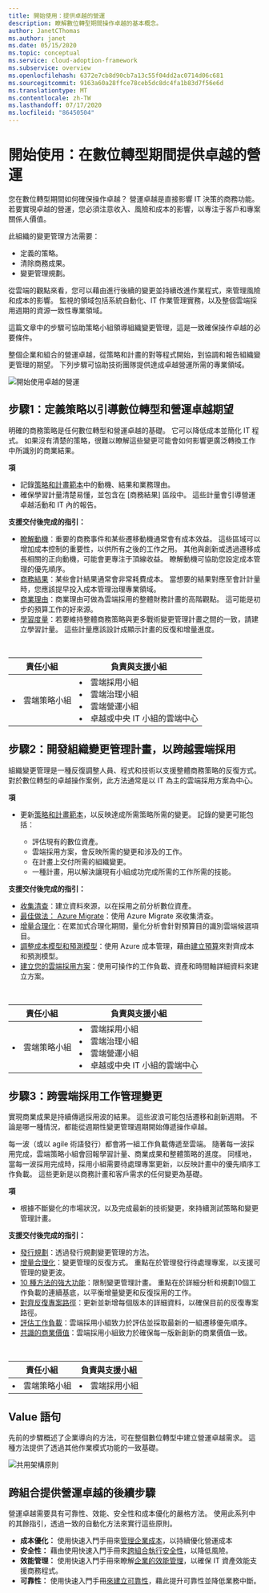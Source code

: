 ```yaml
---
title: 開始使用：提供卓越的營運
description: 瞭解數位轉型期間操作卓越的基本概念。
author: JanetCThomas
ms.author: janet
ms.date: 05/15/2020
ms.topic: conceptual
ms.service: cloud-adoption-framework
ms.subservice: overview
ms.openlocfilehash: 6372e7cb8d90cb7a13c55f04dd2ac0714d06c681
ms.sourcegitcommit: 9163a60a28ffce78ceb5dc8dc4fa1b83d7f56e6d
ms.translationtype: MT
ms.contentlocale: zh-TW
ms.lasthandoff: 07/17/2020
ms.locfileid: "86450504"
---
```

# <a name="get-started-deliver-operational-excellence-during-digital-transformation"></a>開始使用：在數位轉型期間提供卓越的營運

您在數位轉型期間如何確保操作卓越？ 營運卓越是直接影響 IT 決策的商務功能。 若要實現卓越的營運，您必須注意收入、風險和成本的影響，以專注于客戶和專案關係人價值。

此組織的變更管理方法需要：

- 定義的策略。
- 清除商務成果。
- 變更管理規劃。

從雲端的觀點來看，您可以藉由進行後續的變更並持續改進作業程式，來管理風險和成本的影響。 監視的領域包括系統自動化、IT 作業管理實務，以及整個雲端採用週期的資源一致性專業領域。

這篇文章中的步驟可協助策略小組領導組織變更管理，這是一致確保操作卓越的必要條件。

整個企業和組合的營運卓越，從策略和計畫的對等程式開始，到協調和報告組織變更管理的期望。 下列步驟可協助技術團隊提供達成卓越營運所需的專業領域。

![開始使用卓越的營運](../_images/get-started/operational-excellence-map.png)

## <a name="step-1-define-a-strategy-to-guide-digital-transformation-and-operational-excellence-expectations"></a>步驟1：定義策略以引導數位轉型和營運卓越期望

明確的商務策略是任何數位轉型和營運卓越的基礎。 它可以降低成本並簡化 IT 程式。 如果沒有清楚的策略，很難以瞭解這些變更可能會如何影響更廣泛轉換工作中所識別的商業結果。

**項**

- 記錄[策略和計畫範本](https://archcenter.blob.core.windows.net/cdn/fusion/readiness/Microsoft-Cloud-Adoption-Framework-Strategy-and-Plan-Template.docx)中的動機、結果和業務理由。
- 確保學習計量清楚易懂，並包含在 [商務結果] 區段中。 這些計量會引導營運卓越活動和 IT 內的報告。

**支援交付後完成的指引：**

- [瞭解動機](../strategy/motivations.md)：重要的商務事件和某些遷移動機通常會有成本效益。 這些區域可以增加成本控制的重要性，以供所有之後的工作之用。 其他與創新或透過遷移成長相關的正向動機，可能會更專注于頂線收益。 瞭解動機可協助您設定成本管理的優先順序。
- [商務結果](../strategy/business-outcomes/index.md)：某些會計結果通常會非常耗費成本。 當想要的結果對應至會計計量時，您應該提早投入成本管理治理專業領域。
- [商業理由](../strategy/cloud-migration-business-case.md)：商業理由可做為雲端採用的整體財務計畫的高階觀點。 這可能是初步的預算工作的好來源。
- [學習度量](../strategy/learning-metrics.md)：若要維持整體商務策略與更多戰術變更管理計畫之間的一致，請建立學習計量。 這些計量應該設計成顯示計畫的反復和增量進度。

<!-- markdownlint-disable MD033 -->
<br>

| 責任小組 | 負責與支援小組 |
| --- | --- |
| <li> 雲端策略小組 | <li> 雲端採用小組 <li> 雲端治理小組 <li> 雲端營運小組 <li> 卓越或中央 IT 小組的雲端中心 |

## <a name="step-2-develop-an-organizational-change-management-plan-to-span-cloud-adoption"></a>步驟2：開發組織變更管理計畫，以跨越雲端採用

組織變更管理是一種反復調整人員、程式和技術以支援整體商務策略的反復方式。 對於數位轉型的卓越操作案例，此方法通常是以 IT 為主的雲端採用方案為中心。

**項**

- 更新[策略和計畫範本](https://archcenter.blob.core.windows.net/cdn/fusion/readiness/Microsoft-Cloud-Adoption-Framework-Strategy-and-Plan-Template.docx)，以反映達成所需策略所需的變更。 記錄的變更可能包括：

  - 評估現有的數位資產。
  - 雲端採用方案，會反映所需的變更和涉及的工作。
  - 在計畫上交付所需的組織變更。
  - 一種計畫，用以解決讓現有小組成功完成所需的工作所需的技能。

**支援交付後完成的指引：**

- [收集清查](../digital-estate/inventory.md)：建立資料來源，以在採用之前分析數位資產。
- [最佳做法： Azure Migrate](../plan/contoso-migration-assessment.md)：使用 Azure Migrate 來收集清查。
- [增量合理化](../digital-estate/rationalize.md#incremental-rationalization)：在累加式合理化期間，量化分析會針對預算目的識別雲端候選項目。
- [調整成本模型和預測模型](../digital-estate/calculate.md)：使用 Azure 成本管理，藉由[建立預算](https://docs.microsoft.com/azure/cost-management-billing/costs/tutorial-acm-create-budgets?toc=/azure/cloud-adoption-framework/toc.json&bc=/azure/cloud-adoption-framework/_bread/toc.json)來對齊成本和預測模型。
- [建立您的雲端採用方案](../plan/plan-intro.md#build-your-cloud-adoption-plan)：使用可操作的工作負載、資產和時間軸詳細資料來建立方案。

<!-- markdownlint-disable MD033 -->
<br>

| 責任小組 | 負責與支援小組 |
| --- | --- |
| <li> 雲端策略小組 | <li> 雲端採用小組 <li> 雲端治理小組 <li> 雲端營運小組 <li> 卓越或中央 IT 小組的雲端中心 |

## <a name="step-3-manage-change-across-cloud-adoption-efforts"></a>步驟3：跨雲端採用工作管理變更

實現商業成果是持續傳遞採用波的結果。 這些波浪可能包括遷移和創新週期。 不論是哪一種情況，都能從週期性變更管理週期開始傳遞操作卓越。

每一波（或以 agile 術語發行）都會將一組工作負載傳遞至雲端。 隨著每一波採用完成，雲端策略小組會回報學習計量、商業成果和整體策略的進度。 同樣地，當每一波採用完成時，採用小組需要待處理專案更新，以反映計畫中的優先順序工作負載。 這些更新是以商務計畫和客戶需求的任何變更為基礎。

**項**

- 根據不斷變化的市場狀況，以及完成最新的技術變更，來持續測試策略和變更管理計畫。

**支援交付後完成的指引：**

- [發行規劃](../digital-estate/approach.md)：透過發行規劃變更管理的方法。
- [增量合理化](../digital-estate/rationalize.md#incremental-rationalization)：變更管理的反復方式。 重點在於管理發行待處理專案，以支援可管理的變更波。
- [10 種方法的強大功能](../digital-estate/rationalize.md#release-planning)：限制變更管理計畫。 重點在於詳細分析和規劃10個工作負載的連續基底，以平衡增量變更和反復採用的工作。
- [對齊反復專案路徑](../plan/iteration-paths.md)：更新並新增每個版本的詳細資料，以確保目前的反復專案路徑。
- [評估工作負載](../migrate/azure-migration-guide/assess.md?tabs=challenge-assumptions)：雲端採用小組致力於評估並採取最新的一組遷移優先順序。
- [共識的商業價值](../innovate/business-value.md)：雲端採用小組致力於確保每一版新創新的商業價值一致。

<!-- markdownlint-disable MD033 -->
<br>

| 責任小組 | 負責與支援小組 |
| --- | --- |
| <li> 雲端策略小組 | <li> 雲端採用小組 |

## <a name="value-statement"></a>Value 語句

先前的步驟概述了企業導向的方法，可在整個數位轉型中建立營運卓越需求。 這種方法提供了透過其他作業模式功能的一致基礎。

![共用架構原則](../_images/shared-principles.png)

## <a name="next-steps-to-delivering-operational-excellence-across-the-portfolio"></a>跨組合提供營運卓越的後續步驟

營運卓越需要具有可靠性、效能、安全性和成本優化的嚴格方法。 使用此系列中的其餘指引，透過一致的自動化方法來實行這些原則。

- **成本優化：** 使用快速入門手冊來[管理企業成本](./manage-costs.md)，以持續優化營運成本
- **安全性：** 藉由使用快速入門手冊來[跨組合執行安全性](./security.md)，以降低風險。
- **效能管理：** 使用快速入門手冊來瞭解[企業的效能管理](./performance.md)，以確保 IT 資產效能支援商務程式。
- **可靠性：** 使用快速入門手冊[來建立可靠性](./reliability.md)，藉此提升可靠性並降低業務中斷。
